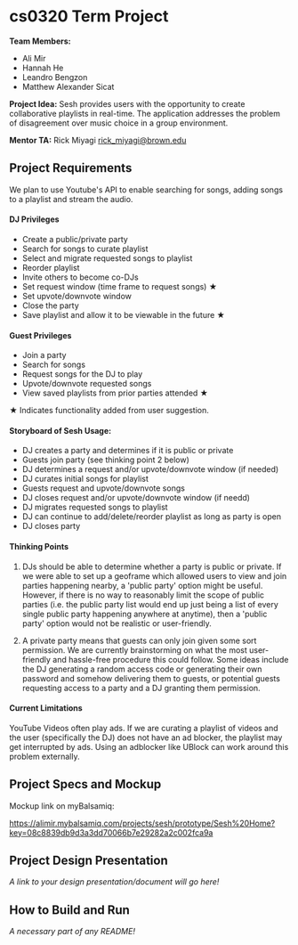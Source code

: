 # cs0320 Term Project

**Team Members:** 
* Ali Mir
* Hannah He
* Leandro Bengzon
* Matthew Alexander Sicat

**Project Idea:** 
Sesh provides users with the opportunity to create collaborative playlists in real-time. The application addresses the problem of disagreement over music choice in a group environment.  

**Mentor TA:** Rick Miyagi rick_miyagi@brown.edu

## Project Requirements

We plan to use Youtube's API to enable searching for songs, adding songs to a playlist and stream the audio. 

#### DJ Privileges
* Create a public/private party
* Search for songs to curate playlist
* Select and migrate requested songs to playlist
* Reorder playlist
* Invite others to become co-DJs
* Set request window (time frame to request songs) ★
* Set upvote/downvote window 
* Close the party
* Save playlist and allow it to be viewable in the future ★

#### Guest Privileges
* Join a party
* Search for songs
* Request songs for the DJ to play
* Upvote/downvote requested songs
* View saved playlists from prior parties attended ★

★ Indicates functionality added from user suggestion.
 
#### Storyboard of Sesh Usage:
* DJ creates a party and determines if it is public or private
* Guests join party (see thinking point 2 below)
* DJ determines a request and/or upvote/downvote window (if needed)
* DJ curates initial songs for playlist
* Guests request and upvote/downvote songs
* DJ closes request and/or upvote/downvote window (if needd)
* DJ migrates requested songs to playlist
* DJ can continue to add/delete/reorder playlist as long as party is open
* DJ closes party

#### Thinking Points
1. DJs should be able to determine whether a party is public or private. If we were able to set up a geoframe which allowed users to view and join parties happening nearby, a 'public party' option might be useful. However, if there is no way to reasonably limit the scope of public parties (i.e. the public party list would end up just being a list of every single public party happening anywhere at anytime), then a 'public party' option would not be realistic or user-friendly. 

2. A private party means that guests can only join given some sort permission. We are currently brainstorming on what the most user-friendly and hassle-free procedure this could follow. Some ideas include the DJ generating a random access code or generating their own password and somehow delivering them to guests, or potential guests requesting access to a party and a DJ granting them permission.

#### Current Limitations

YouTube Videos often play ads. If we are curating a playlist of videos and the user (specifically the DJ) does not have an ad blocker, the playlist may get interrupted by ads. Using an adblocker like UBlock can work around this problem externally.

## Project Specs and Mockup

Mockup link on myBalsamiq:

https://alimir.mybalsamiq.com/projects/sesh/prototype/Sesh%20Home?key=08c8839db9d3a3dd70066b7e29282a2c002fca9a


## Project Design Presentation
_A link to your design presentation/document will go here!_

## How to Build and Run
_A necessary part of any README!_
